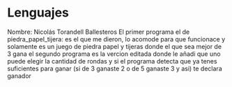 # Lenguajes
Nombre: Nicolás Torandell Ballesteros
El primer programa el de piedra_papel_tijera: es el que me dieron, lo acomode para que funcionace y solamente es un juego de piedra papel y tijeras donde el que sea mejor de 3 gana
el segundo programa es la vercion editada donde le añadi que uno puede elegir la cantidad de rondas y si el programa detecta que ya tenes suficientes para ganar (si de 3 ganaste 2 o de 5 ganaste 3 y asi) te declara ganador
